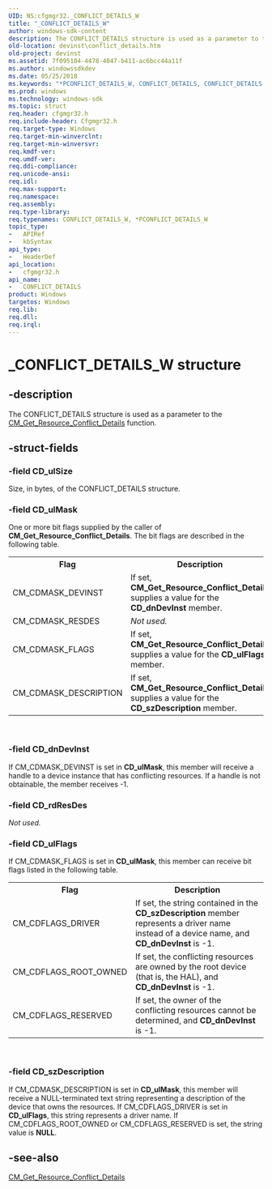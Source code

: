 ```yaml
---
UID: NS:cfgmgr32._CONFLICT_DETAILS_W
title: "_CONFLICT_DETAILS_W"
author: windows-sdk-content
description: The CONFLICT_DETAILS structure is used as a parameter to the CM_Get_Resource_Conflict_Details function.
old-location: devinst\conflict_details.htm
old-project: devinst
ms.assetid: 7f095104-4478-4047-b411-ac6bcc44a11f
ms.author: windowssdkdev
ms.date: 05/25/2018
ms.keywords: "*PCONFLICT_DETAILS_W, CONFLICT_DETAILS, CONFLICT_DETAILS structure [Device and Driver Installation], CONFLICT_DETAILS_W, PCONFLICT_DETAILS, PCONFLICT_DETAILS structure pointer [Device and Driver Installation], _CONFLICT_DETAILS_W, cfgmgr32/CONFLICT_DETAILS, cfgmgr32/PCONFLICT_DETAILS, cfgmgrst_c9b5c398-f35c-4c09-9e25-8949b1d8dc1a.xml, devinst.conflict_details"
ms.prod: windows
ms.technology: windows-sdk
ms.topic: struct
req.header: cfgmgr32.h
req.include-header: Cfgmgr32.h
req.target-type: Windows
req.target-min-winverclnt: 
req.target-min-winversvr: 
req.kmdf-ver: 
req.umdf-ver: 
req.ddi-compliance: 
req.unicode-ansi: 
req.idl: 
req.max-support: 
req.namespace: 
req.assembly: 
req.type-library: 
req.typenames: CONFLICT_DETAILS_W, *PCONFLICT_DETAILS_W
topic_type:
-	APIRef
-	kbSyntax
api_type:
-	HeaderDef
api_location:
-	cfgmgr32.h
api_name:
-	CONFLICT_DETAILS
product: Windows
targetos: Windows
req.lib: 
req.dll: 
req.irql: 
---
```


# _CONFLICT_DETAILS_W structure


## -description


The CONFLICT_DETAILS structure is used as a parameter to the <a href="https://msdn.microsoft.com/library/windows/hardware/ff538631">CM_Get_Resource_Conflict_Details</a> function.


## -struct-fields




### -field CD_ulSize

Size, in bytes, of the CONFLICT_DETAILS structure. 


### -field CD_ulMask

One or more bit flags supplied by the caller of <b>CM_Get_Resource_Conflict_Details</b>. The bit flags are described in the following table.

<table>
<tr>
<th>Flag</th>
<th>Description</th>
</tr>
<tr>
<td>
CM_CDMASK_DEVINST

</td>
<td>
If set, <b>CM_Get_Resource_Conflict_Details</b> supplies a value for the <b>CD_dnDevInst</b> member.

</td>
</tr>
<tr>
<td>
CM_CDMASK_RESDES

</td>
<td>
<i>Not used.</i>

</td>
</tr>
<tr>
<td>
CM_CDMASK_FLAGS

</td>
<td>
If set, <b>CM_Get_Resource_Conflict_Details</b> supplies a value for the <b>CD_ulFlags</b> member.

</td>
</tr>
<tr>
<td>
CM_CDMASK_DESCRIPTION

</td>
<td>
If set, <b>CM_Get_Resource_Conflict_Details</b> supplies a value for the <b>CD_szDescription</b> member.

</td>
</tr>
</table>
 


### -field CD_dnDevInst

If CM_CDMASK_DEVINST is set in <b>CD_ulMask</b>, this member will receive a handle to a device instance that has conflicting resources. If a handle is not obtainable, the member receives -1.


### -field CD_rdResDes

<i>Not used.</i>


### -field CD_ulFlags

If CM_CDMASK_FLAGS is set in <b>CD_ulMask</b>, this member can receive bit flags listed in the following table.

<table>
<tr>
<th>Flag</th>
<th>Description</th>
</tr>
<tr>
<td>
CM_CDFLAGS_DRIVER

</td>
<td>
If set, the string contained in the <b>CD_szDescription</b> member represents a driver name instead of a device name, and <b>CD_dnDevInst</b> is -1.

</td>
</tr>
<tr>
<td>
CM_CDFLAGS_ROOT_OWNED

</td>
<td>
If set, the conflicting resources are owned by the root device (that is, the HAL), and <b>CD_dnDevInst</b> is -1.

</td>
</tr>
<tr>
<td>
CM_CDFLAGS_RESERVED

</td>
<td>
If set, the owner of the conflicting resources cannot be determined, and <b>CD_dnDevInst</b> is -1.

</td>
</tr>
</table>
 


### -field CD_szDescription

If CM_CDMASK_DESCRIPTION is set in <b>CD_ulMask</b>, this member will receive a NULL-terminated text string representing a description of the device that owns the resources. If CM_CDFLAGS_DRIVER is set in <b>CD_ulFlags</b>, this string represents a driver name. If CM_CDFLAGS_ROOT_OWNED or CM_CDFLAGS_RESERVED is set, the string value is <b>NULL</b>.


## -see-also




<a href="https://msdn.microsoft.com/library/windows/hardware/ff538631">CM_Get_Resource_Conflict_Details</a>
 

 

